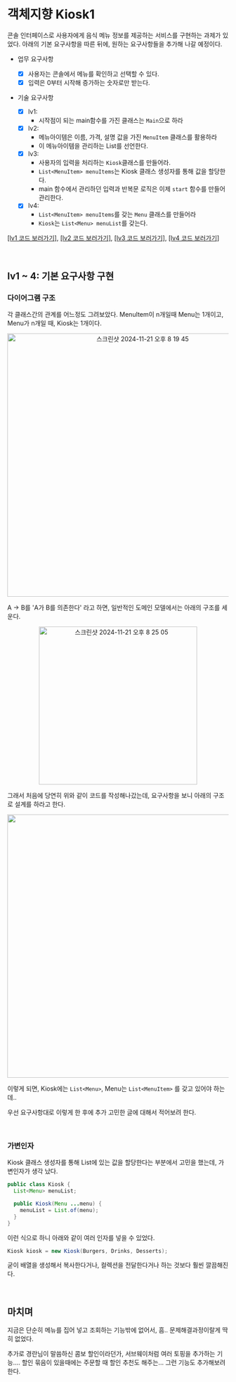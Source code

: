 # 객체지향 Kiosk1

콘솔 인터페이스로 사용자에게 음식 메뉴 정보를 제공하는 서비스를 구현하는 과제가 있었다. 아래의 기본 요구사항을 따른 뒤에, 원하는 요구사항들을 추가해 나갈 예정이다.

- 업무 요구사항
  - [x] 사용자는 콘솔에서 메뉴를 확인하고 선택할 수 있다.
  - [x] 입력은 0부터 시작해 증가하는 숫자로만 받는다.

- 기술 요구사항

  - [x] lv1:
    - 시작점이 되는 main함수를 가진 클래스는 `Main`으로 하라
  - [x] lv2:
    - 메뉴아이템은 이름, 가격, 설명 값을 가진 `MenuItem` 클래스를 활용하라
    - 이 메뉴아이템을 관리하는 List를 선언한다.
  - [x] lv3: 
    - 사용자의 입력을 처리하는 `Kiosk`클래스를 만들어라.
    - `List<MenuItem> menuItems`는 Kiosk 클래스 생성자를 통해 값을 할당한다.
    - main 함수에서 관리하던 입력과 반복문 로직은 이제 `start` 함수를 만들어 관리한다.
  - [x] lv4:
    - `List<MenuItem> menuItems`를 갖는 `Menu` 클래스를 만들어라
    - `Kiosk`는 `List<Menu> menuList`를 갖는다.

[[lv1 코드 보러가기]](./src/lv1/), [[lv2 코드 보러가기]](./src/lv2/), [[lv3 코드 보러가기]](./src/lv3/), [[lv4 코드 보러가기]](./src/lv4/)

<br/>



## lv1 ~ 4: 기본 요구사항 구현

### 다이어그램 구조

각 클래스간의 관계를 어느정도 그려보았다. MenuItem이 n개일때 Menu는 1개이고, Menu가 n개일 때, Kiosk는 1개이다.

<div align="center"><img width="600" alt="스크린샷 2024-11-21 오후 8 19 45" src="https://github.com/user-attachments/assets/75edb90c-d0c0-4d00-8fea-a0d0eb8b6e96"></div>



A → B를 'A가 B를 의존한다' 라고 하면, 일반적인 도메인 모델에서는 아래의 구조를 세운다.

<div align="center"><img width="360" alt="스크린샷 2024-11-21 오후 8 25 05" src="https://github.com/user-attachments/assets/3406a180-8d7a-4d83-a5d7-6a1d9202b67f"></div>



그래서 처음에 당연히 위와 같이 코드를 작성해나갔는데, 요구사항을 보니 아래의 구조로 설계를 하라고 한다.

<div align="center"><img width="600" src="https://github.com/user-attachments/assets/27dfc2c4-8cbc-4513-9179-61ccb969de68" /></div>

이렇게 되면, Kiosk에는 `List<Menu>`, Menu는 `List<MenuItem>` 를 갖고 있어야 하는데..

우선 요구사항대로 이렇게 한 후에 추가 고민한 글에 대해서 적어보려 한다.


<br/>

### 가변인자

Kiosk 클래스 생성자를 통해 List에 있는 값을 할당한다는 부분에서 고민을 했는데, 가변인자가 생각 났다.

```java
public class Kiosk {
  List<Menu> menuList;

  public Kiosk(Menu ...menu) {
    menuList = List.of(menu);
  }
}
```

이런 식으로 하니 아래와 같이 여러 인자를 넣을 수 있었다.

```java
Kiosk kiosk = new Kiosk(Burgers, Drinks, Desserts);
```

굳이 배열을 생성해서 복사한다거나, 컬렉션을 전달한다거나 하는 것보다 훨씬 깔끔해진다.



<br/>



## 마치며

지금은 단순히 메뉴를 집어 넣고 조회하는 기능밖에 없어서, 흠.. 문제해결과정이랄게 딱히 없었다.

추가로 경란님이 말씀하신 콤보 할인이라던가, 서브웨이처럼 여러 토핑을 추가하는 기능.... 할인 묶음이 있을때에는 주문할 때 할인 추천도 해주는... 그런 기능도 추가해보려 한다.

